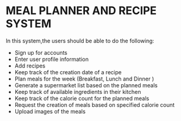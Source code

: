 # MEAL PLANNER AND RECIPE SYSTEM
 In this system,the users should be able to do the following:
- Sign up for accounts
- Enter user profile information
- Add recipes
- Keep track of the creation date of a recipe
- Plan meals for the week (Breakfast, Lunch and Dinner )
- Generate a supermarket list based on the planned meals
- Keep track of available ingredients in their kitchen
- Keep track of the calorie count for the planned meals
- Request the creation of meals based on specified calorie count
- Upload images of the meals
